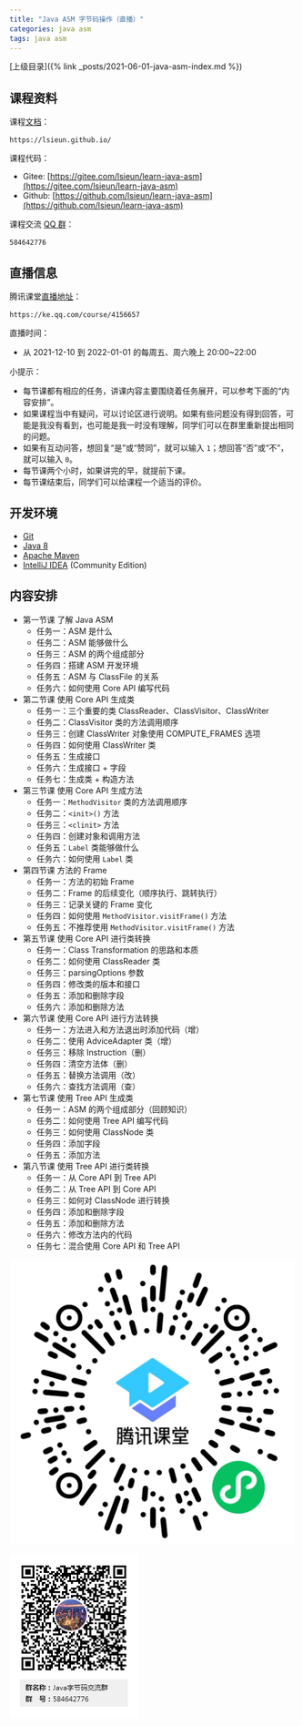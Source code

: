 ```yaml
---
title: "Java ASM 字节码操作（直播）"
categories: java asm
tags: java asm
---
```


[上级目录]({% link _posts/2021-06-01-java-asm-index.md %})

## 课程资料

课程[文档](https://lsieun.github.io/)：

```text
https://lsieun.github.io/
```

课程代码：

- Gitee: [https://gitee.com/lsieun/learn-java-asm](https://gitee.com/lsieun/learn-java-asm)
- Github: [https://github.com/lsieun/learn-java-asm](https://github.com/lsieun/learn-java-asm)

课程交流 [QQ 群](https://jq.qq.com/?_wv=1027&k=yOBiOaJV)：

```text
584642776
```

## 直播信息

腾讯课堂[直播地址](https://ke.qq.com/course/4156657)：

```text
https://ke.qq.com/course/4156657
```

直播时间：

- 从 2021-12-10 到 2022-01-01 的每周五、周六晚上 20:00~22:00

小提示：

- 每节课都有相应的任务，讲课内容主要围绕着任务展开，可以参考下面的“内容安排”。
- 如果课程当中有疑问，可以讨论区进行说明。如果有些问题没有得到回答，可能是我没有看到，也可能是我一时没有理解，同学们可以在群里重新提出相同的问题。
- 如果有互动问答，想回复“是”或“赞同”，就可以输入 `1`；想回答“否”或“不”，就可以输入 `0`。
- 每节课两个小时，如果讲完的早，就提前下课。
- 每节课结束后，同学们可以给课程一个适当的评价。

## 开发环境

- [Git](https://git-scm.com/)
- [Java 8](https://www.oracle.com/java/technologies/javase/javase8-archive-downloads.html)
- [Apache Maven](https://maven.apache.org/)
- [IntelliJ IDEA](https://www.jetbrains.com/idea/download/other.html) (Community Edition)

## 内容安排

- 第一节课 了解 Java ASM
    - 任务一：ASM 是什么
    - 任务二：ASM 能够做什么
    - 任务三：ASM 的两个组成部分
    - 任务四：搭建 ASM 开发环境
    - 任务五：ASM 与 ClassFile 的关系
    - 任务六：如何使用 Core API 编写代码
- 第二节课 使用 Core API 生成类
    - 任务一：三个重要的类 ClassReader、ClassVisitor、ClassWriter
    - 任务二：ClassVisitor 类的方法调用顺序
    - 任务三：创建 ClassWriter 对象使用 COMPUTE_FRAMES 选项
    - 任务四：如何使用 ClassWriter 类
    - 任务五：生成接口
    - 任务六：生成接口 + 字段
    - 任务七：生成类 + 构造方法
- 第三节课 使用 Core API 生成方法
    - 任务一：`MethodVisitor` 类的方法调用顺序
    - 任务二：`<init>()` 方法
    - 任务三：`<clinit>` 方法
    - 任务四：创建对象和调用方法
    - 任务五：`Label` 类能够做什么
    - 任务六：如何使用 `Label` 类
- 第四节课 方法的 Frame
    - 任务一：方法的初始 Frame
    - 任务二：Frame 的后续变化（顺序执行、跳转执行）
    - 任务三：记录关键的 Frame 变化
    - 任务四：如何使用 `MethodVisitor.visitFrame()` 方法
    - 任务五：不推荐使用 `MethodVisitor.visitFrame()` 方法
- 第五节课 使用 Core API 进行类转换
    - 任务一：Class Transformation 的思路和本质
    - 任务二：如何使用 ClassReader 类
    - 任务三：parsingOptions 参数
    - 任务四：修改类的版本和接口
    - 任务五：添加和删除字段
    - 任务六：添加和删除方法
- 第六节课 使用 Core API 进行方法转换
    - 任务一：方法进入和方法退出时添加代码（增）
    - 任务二：使用 AdviceAdapter 类（增）
    - 任务三：移除 Instruction（删）
    - 任务四：清空方法体（删）
    - 任务五：替换方法调用（改）
    - 任务六：查找方法调用（查）
- 第七节课 使用 Tree API 生成类
    - 任务一：ASM 的两个组成部分（回顾知识）
    - 任务二：如何使用 Tree API 编写代码
    - 任务三：如何使用 ClassNode 类
    - 任务四：添加字段
    - 任务五：添加方法
- 第八节课 使用 Tree API 进行类转换
    - 任务一：从 Core API 到 Tree API
    - 任务二：从 Tree API 到 Core API
    - 任务三：如何对 ClassNode 进行转换
    - 任务四：添加和删除字段
    - 任务五：添加和删除方法
    - 任务六：修改方法内的代码
    - 任务七：混合使用 Core API 和 Tree API

<p style="text-align: center;">
  <img width="500" height="500" src="/assets/images/contact/we-app-code.jpg" alt=""/>
</p>

![QQ Group](/assets/images/contact/qq-group-java-asm.png)
